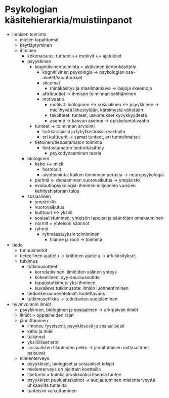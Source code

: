# Psykologian käsitehierarkia/muistiinpanot
* ihmisen toiminta
  * mielen tapahtumat
  * käyttäytyminen
  * ihminen
    * kokonaisuus: tunteet <-> motiivit <-> ajatukset
    * psyykkinen
      * kognitiivinen toiminta = aktiivinen tiedonkäsittely
        * kognitiivinen psykologia -> psykologian osa-alueet/suuntaukset
        * skeemat
          * minäkäsitys ja maailmankuva -> laajoja skeemoja
        * attribuutiot -> ihmisen toiminnan selittäminen
        * motivaatio
          * motiivit: biologinen <-> sosiaalinen <-> psyykkinen -> mielihyvää lähestytään, kärsimystä vältetään
          * tavoitteet, tunteet, uskomukset kyvykkyydestä
          * asenne -> kasvun asenne -> opiskelumotivaatio
      * tunteet -> toiminnan arviointi
        * tarkkarajaisia ja lyhytkestoisia reaktioita
        * eri kulttuurit -> samat tunteet, eri tunneilmaisut
      * tietoinen/tiedostamaton toiminta
        * tiedostamaton tiedonkäsittely
          * psykodynaaminen teoria
    * biologinen
      * keho <-> mieli
        * hormonit
        * aivotoiminta: kaiken toiminnan perusta -> neuropsykologia
      * perimä <- dynaaminen vuorovaikutus -> ympäristö
      * evoluutiopsykologia: ihminen miljoonien vuosien kehityshistorian tulos
    * sosiaalinen
      * ympäristö
      * vuorovaikutus
      * kulttuuri <-> yksilö
      * sosiaalistuminen: yhteisön tapojen ja sääntöjen omaksuminen
      * normit = yhteisön säännöt
      * ryhmä
        * ryhmässä/yksin toimiminen
          * tilanne ja rooli -> toiminta
* tiede
  * tunnusmerkit
  * tieteellinen ajattelu -> kriittinen ajattelu -> arkikäsitykset
  * tutkimus
    * tutkimusotteet
      * korrelatiivinen: ilmiöiden välinen yhteys
      * kokeellinen: syy-seuraussuhde
      * tapaustutkimus: yksi ihminen
      * kuvaileva tutkimusote: ilmiön luonnehtiminen
    * tiedonkeruumenetelmät: luotettavuus
    * tutkimusetiikka -> tutkittavien suojeleminen
* hyvinvoinnin ilmiöt
  * psyykkinen, biologinen ja sosiaalinen -> arkipäivän ilmiöt
  * ilmiöt > oppiaineiden rajat
  * jännittäminen
    * ilmenee fyysisesti, psyykkisesti ja sosiaalisesti
    * keho ja mieli
    * tulkinnat
    * yksilölliset erot
    * sosiaalisten tilanteiden pelko -> jännittämisen mittasuhteet paisuvat
  * mielenterveys
    * psyykkiset, biologiset ja sosiaaliset tekijät
    * mielenterveys on ajoittain koetteilla
    * itsetunto = kuinka arvokkaaksi itsensä tuntee
    * psyykkiset puolustuskeinot -> suojautuminen mielenterveyttä uhkaavilta tunteilta
    * tunteisiin vaikuttaminen

